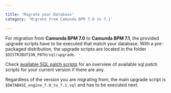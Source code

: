```yaml
---

title: 'Migrate your Database'
category: 'Migrate from Camunda BPM 7.0 to 7.1'

---
```



For migration from **Camunda BPM 7.0** to **Camunda BPM 7.1**, the provided upgrade scripts have to be executed that match your database.
With a pre-packaged distribution, the upgrade scripts are located in the folder `$DISTRIBUTION_PATH/sql/upgrade`.

Check [available SQL patch scripts](ref:/guides/migration-guide/#patch-level-upgrade-upgrade-your-database-available-sql-patch-scripts) for an overview of available sql patch scripts for your current version if there are any.

Regardless of the version you are migrating from, the main upgrade script is `$DATABASE_engine_7.0_to_7.1.sql` and has to be executed next.